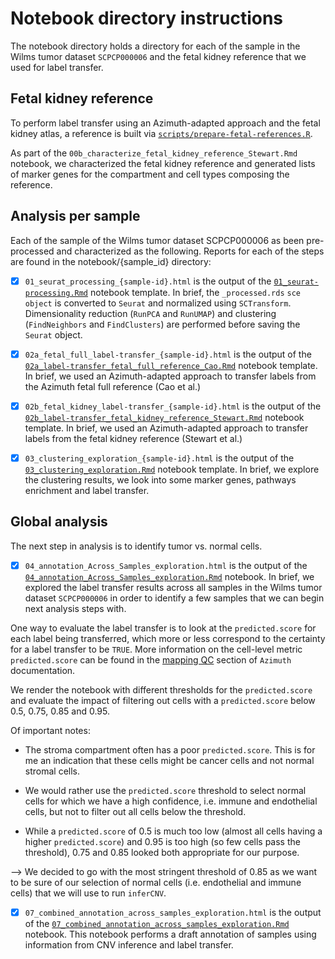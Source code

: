 # Notebook directory instructions

The notebook directory holds a directory for each of the sample in the Wilms tumor dataset `SCPCP000006` and the fetal kidney reference that we used for label transfer.

## Fetal kidney reference

To perform label transfer using an Azimuth-adapted approach and the fetal kidney atlas, a reference is built via [`scripts/prepare-fetal-references.R`](../scripts/scripts/prepare-fetal-references.R).

As part of the `00b_characterize_fetal_kidney_reference_Stewart.Rmd` notebook, we characterized the fetal kidney reference and generated lists of marker genes for the compartment and cell types composing the reference.


## Analysis per sample

Each of the sample of the Wilms tumor dataset SCPCP000006 as been pre-processed and characterized as the following.
Reports for each of the steps are found in the notebook/{sample_id} directory:

- [x] `01_seurat_processing_{sample-id}.html` is the output of the [`01_seurat-processing.Rmd`](../notebook_template/01_seurat-processing.Rmd) notebook template.
In brief, the `_processed.rds` `sce object` is converted to `Seurat` and normalized using `SCTransform`.
Dimensionality reduction (`RunPCA` and `RunUMAP`) and clustering (`FindNeighbors` and `FindClusters`) are performed before saving the `Seurat` object.

- [x] `02a_fetal_full_label-transfer_{sample-id}.html` is the output of the [`02a_label-transfer_fetal_full_reference_Cao.Rmd`](../notebook_template/02a_label-transfer_fetal_full_reference_Cao.Rmd) notebook template.
In brief, we used an Azimuth-adapted approach to transfer labels from the Azimuth fetal full reference (Cao et al.)

- [x] `02b_fetal_kidney_label-transfer_{sample-id}.html` is the output of the [`02b_label-transfer_fetal_kidney_reference_Stewart.Rmd`](../notebook_template/02b_label-transfer_fetal_kidney_reference_Stewart.Rmd) notebook template.
In brief, we used an Azimuth-adapted approach to transfer labels from the fetal kidney reference (Stewart et al.)

- [x] `03_clustering_exploration_{sample-id}.html` is the output of the [`03_clustering_exploration.Rmd`](../notebook_template/03_clustering_exploration.Rmd) notebook template.
In brief, we explore the clustering results, we look into some marker genes, pathways enrichment and label transfer.


## Global analysis

The next step in analysis is to identify tumor vs. normal cells.

- [x] `04_annotation_Across_Samples_exploration.html` is the output of the [`04_annotation_Across_Samples_exploration.Rmd`](../notebook/04_annotation_Across_Samples_exploration.Rmd) notebook.
In brief, we explored the label transfer results across all samples in the Wilms tumor dataset `SCPCP000006` in order to identify a few samples that we can begin next analysis steps with.

One way to evaluate the label transfer is to look at the `predicted.score` for each label being transferred, which more or less correspond to the certainty for a label transfer to be `TRUE`. More information on the cell-level metric `predicted.score` can be found in the [mapping QC](https://azimuth.hubmapconsortium.org/#Mapping%20QC) section of `Azimuth` documentation.

We render the notebook with different thresholds for the `predicted.score` and evaluate the impact of filtering out cells with a `predicted.score` below 0.5, 0.75, 0.85 and 0.95.

Of important notes:

- The stroma compartment often has a poor `predicted.score`. This is for me an indication that these cells might be cancer cells and not normal stromal cells.

- We would rather use the `predicted.score` threshold to select normal cells for which we have a high confidence, i.e. immune and endothelial cells, but not to filter out all cells below the threshold.

- While a `predicted.score` of 0.5 is much too low (almost all cells having a higher `predicted.score`) and 0.95 is too high (so few cells pass the threshold), 0.75 and 0.85 looked both appropriate for our purpose.

--> We decided to go with the most stringent threshold of 0.85 as we want to be sure of our selection of normal cells (i.e. endothelial and immune cells) that we will use to run `inferCNV`.

- [x] `07_combined_annotation_across_samples_exploration.html` is the output of the [`07_combined_annotation_across_samples_exploration.Rmd`](../notebook/07_combined_annotation_across_samples_exploration.Rmd) notebook.
This notebook performs a draft annotation of samples using information from CNV inference and label transfer.
